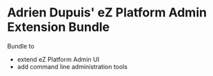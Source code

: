 Adrien Dupuis' eZ Platform Admin Extension Bundle
=================================================

Bundle to
- extend eZ Platform Admin UI
- add command line administration tools
